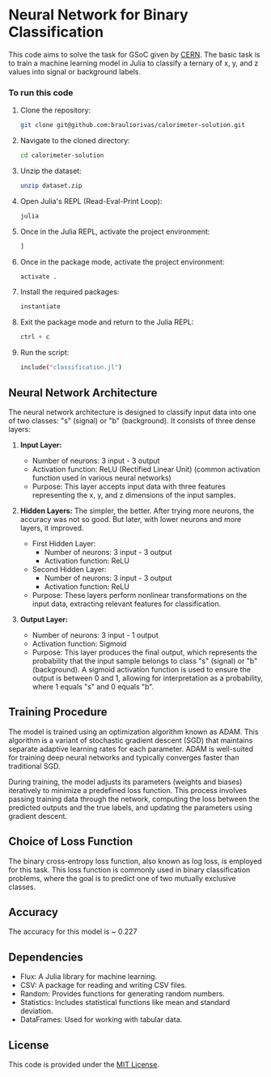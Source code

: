 # Neural Network for Binary Classification

This code aims to solve the task for GSoC given by [CERN](https://github.com/graeme-a-stewart/hsf-julia-ml-gsoc). The basic task is to train a machine learning model in Julia to classify a ternary of x, y, and z values into signal or background labels. 

### To run this code
1. Clone the repository:
   ```sh
   git clone git@github.com:brauliorivas/calorimeter-solution.git
   ```

2. Navigate to the cloned directory:
   ```sh
   cd calorimeter-solution
   ```

3. Unzip the dataset:
   ```sh
   unzip dataset.zip
   ```

4. Open Julia's REPL (Read-Eval-Print Loop):
   ```sh
   julia
   ```

5. Once in the Julia REPL, activate the project environment:
   ```julia
   ]
   ```

6. Once in the package mode, activate the project environment:
   ```julia
   activate .
   ```

7. Install the required packages:
   ```julia
   instantiate
   ```

8. Exit the package mode and return to the Julia REPL:
   ```julia
   ctrl + c
   ```

9. Run the script:
   ```sh
   include("classification.jl")
   ```

## Neural Network Architecture

The neural network architecture is designed to classify input data into one of two classes: "s" (signal) or "b" (background). It consists of three dense layers:

1. **Input Layer:** 
   - Number of neurons: 3 input - 3 output
   - Activation function: ReLU (Rectified Linear Unit) (common activation function used in various neural networks)
   - Purpose: This layer accepts input data with three features representing the x, y, and z dimensions of the input samples.

2. **Hidden Layers:** 
   The simpler, the better. After trying more neurons, the accuracy was not so good. But later, with lower neurons and more layers, it improved. 
   - First Hidden Layer:
     - Number of neurons: 3 input - 3 output
     - Activation function: ReLU 
   - Second Hidden Layer:
     - Number of neurons: 3 input - 3 output
     - Activation function: ReLU
   - Purpose: These layers perform nonlinear transformations on the input data, extracting relevant features for classification.

3. **Output Layer:**
   - Number of neurons: 3 input - 1 output
   - Activation function: Sigmoid
   - Purpose: This layer produces the final output, which represents the probability that the input sample belongs to class "s" (signal) or "b" (background). A sigmoid activation function is used to ensure the output is between 0 and 1, allowing for interpretation as a probability, where 1 equals "s" and 0 equals "b". 

## Training Procedure

The model is trained using an optimization algorithm known as ADAM. This algorithm is a variant of stochastic gradient descent (SGD) that maintains separate adaptive learning rates for each parameter. ADAM is well-suited for training deep neural networks and typically converges faster than traditional SGD.

During training, the model adjusts its parameters (weights and biases) iteratively to minimize a predefined loss function. This process involves passing training data through the network, computing the loss between the predicted outputs and the true labels, and updating the parameters using gradient descent.

## Choice of Loss Function

The binary cross-entropy loss function, also known as log loss, is employed for this task. This loss function is commonly used in binary classification problems, where the goal is to predict one of two mutually exclusive classes.

## Accuracy
The accuracy for this model is ~ 0.227

## Dependencies

- Flux: A Julia library for machine learning.
- CSV: A package for reading and writing CSV files.
- Random: Provides functions for generating random numbers.
- Statistics: Includes statistical functions like mean and standard deviation.
- DataFrames: Used for working with tabular data.

## License

This code is provided under the [MIT License](LICENSE).
